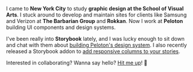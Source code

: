 I came to **New York City** to study **graphic design at the School of Visual Arts**. I stuck around to develop and maintain sites for clients like Samsung and Verizon at **The Barbarian Group** and **Rokkan**. Now I work at **Peloton** building UI components and design systems.

I've been really into **Storybook** lately, and I was lucky enough to sit down and chat with them about [building Peloton's design system](https://www.youtube.com/watch?v=SXEu_C0hMjY). I also recently released a Storybook addon to [add responsive columns to your stories](https://storybook.js.org/addons/storybook-addon-responsive-columns).

Interested in collaborating? Wanna say hello? [Hit me up](mailto:hello@fratino.dev)! 👋
